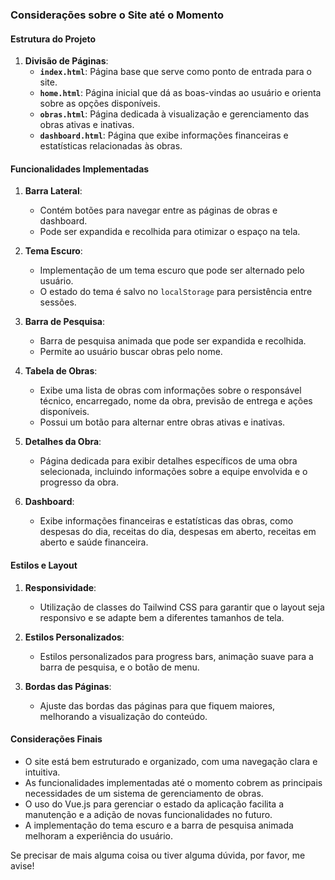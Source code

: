 ### Considerações sobre o Site até o Momento

#### Estrutura do Projeto
1. **Divisão de Páginas**:
   - **`index.html`**: Página base que serve como ponto de entrada para o site.
   - **`home.html`**: Página inicial que dá as boas-vindas ao usuário e orienta sobre as opções disponíveis.
   - **`obras.html`**: Página dedicada à visualização e gerenciamento das obras ativas e inativas.
   - **`dashboard.html`**: Página que exibe informações financeiras e estatísticas relacionadas às obras.

#### Funcionalidades Implementadas
1. **Barra Lateral**:
   - Contém botões para navegar entre as páginas de obras e dashboard.
   - Pode ser expandida e recolhida para otimizar o espaço na tela.

2. **Tema Escuro**:
   - Implementação de um tema escuro que pode ser alternado pelo usuário.
   - O estado do tema é salvo no `localStorage` para persistência entre sessões.

3. **Barra de Pesquisa**:
   - Barra de pesquisa animada que pode ser expandida e recolhida.
   - Permite ao usuário buscar obras pelo nome.

4. **Tabela de Obras**:
   - Exibe uma lista de obras com informações sobre o responsável técnico, encarregado, nome da obra, previsão de entrega e ações disponíveis.
   - Possui um botão para alternar entre obras ativas e inativas.

5. **Detalhes da Obra**:
   - Página dedicada para exibir detalhes específicos de uma obra selecionada, incluindo informações sobre a equipe envolvida e o progresso da obra.

6. **Dashboard**:
   - Exibe informações financeiras e estatísticas das obras, como despesas do dia, receitas do dia, despesas em aberto, receitas em aberto e saúde financeira.

#### Estilos e Layout
1. **Responsividade**:
   - Utilização de classes do Tailwind CSS para garantir que o layout seja responsivo e se adapte bem a diferentes tamanhos de tela.

2. **Estilos Personalizados**:
   - Estilos personalizados para progress bars, animação suave para a barra de pesquisa, e o botão de menu.

3. **Bordas das Páginas**:
   - Ajuste das bordas das páginas para que fiquem maiores, melhorando a visualização do conteúdo.

#### Considerações Finais
- O site está bem estruturado e organizado, com uma navegação clara e intuitiva.
- As funcionalidades implementadas até o momento cobrem as principais necessidades de um sistema de gerenciamento de obras.
- O uso do Vue.js para gerenciar o estado da aplicação facilita a manutenção e a adição de novas funcionalidades no futuro.
- A implementação do tema escuro e a barra de pesquisa animada melhoram a experiência do usuário.

Se precisar de mais alguma coisa ou tiver alguma dúvida, por favor, me avise!
